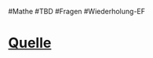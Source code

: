 #Mathe #TBD #Fragen #Wiederholung-EF 

# [Quelle](https://www.schuelerhilfe.de/online-lernen/1-mathematik/3138-funktionen)
